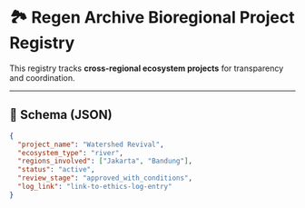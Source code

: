 # 🏞️ Regen Archive Bioregional Project Registry

This registry tracks **cross-regional ecosystem projects** for transparency and coordination.

---

## 📂 Schema (JSON)

```json
{
  "project_name": "Watershed Revival",
  "ecosystem_type": "river",
  "regions_involved": ["Jakarta", "Bandung"],
  "status": "active",
  "review_stage": "approved_with_conditions",
  "log_link": "link-to-ethics-log-entry"
}
